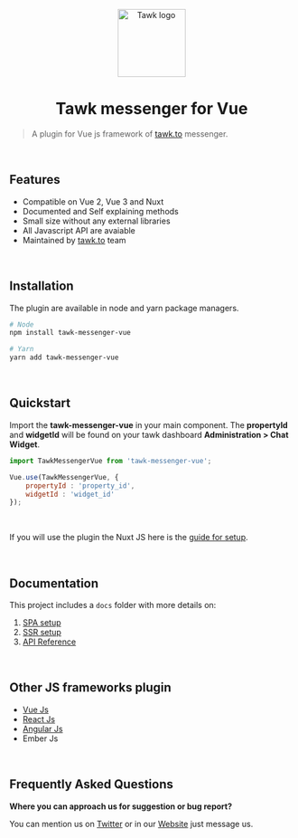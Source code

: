 <p align="center">
    <a href="https://www.tawk.to/"
    target="_blank"
    rel="noopener noreferrer">
        <img width="120"
            src="https://www.tawk.to/wp-content/uploads/2020/04/tawk-sitelogo.png"
            alt="Tawk logo">
    </a>
</p>

<h1 align="center">
    Tawk messenger for Vue
</h1>

> A plugin for Vue js framework of [tawk.to](https://www.tawk.to/) messenger.

<br/>

## Features
- Compatible on Vue 2, Vue 3 and Nuxt
- Documented and Self explaining methods
- Small size without any external libraries
- All Javascript API are avaiable
- Maintained by [tawk.to](https://www.tawk.to]) team

<br/>

## Installation
The plugin are available in node and yarn package managers.
```bash
# Node
npm install tawk-messenger-vue

# Yarn
yarn add tawk-messenger-vue
```

<br/>

## Quickstart
Import the **tawk-messenger-vue** in your main component. The **propertyId** and **widgetId** will
be found on your tawk dashboard **Administration > Chat Widget**.

```js
import TawkMessengerVue from 'tawk-messenger-vue';

Vue.use(TawkMessengerVue, {
    propertyId : 'property_id',
    widgetId : 'widget_id'
});
```

<br/>

If you will use the plugin the Nuxt JS here is the [guide for setup](docs/ssr-setup.md).

<br/>

## Documentation

This project includes a `docs` folder with more details on:
1.  [SPA setup](docs/spa-setup.md)
1.  [SSR setup](docs/ssr-setup.md)
1.  [API Reference](docs/api-reference.md)

<br/>

## Other JS frameworks plugin
- [Vue Js](https://github.com/tawk/tawk-messenger-vue)
- [React Js](https://github.com/tawk/tawk-messenger-react)
- [Angular Js](https://github.com/tawk/tawk-messenger-angular)
- Ember Js

<br/>

## Frequently Asked Questions

**Where you can approach us for suggestion or bug report?**

You can mention us on [Twitter](https://twitter.com/tawktotawk) or in our [Website](https://www.tawk.to/) just message us.

